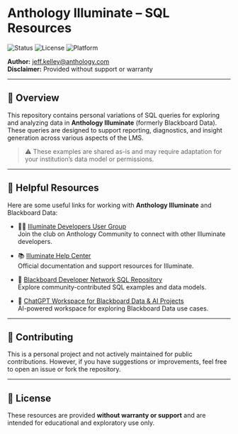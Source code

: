 # Anthology Illuminate – SQL Resources

![Status](https://img.shields.io/badge/status-active-brightgreen)
![License](https://img.shields.io/badge/license-none-lightgrey)
![Platform](https://img.shields.io/badge/platform-Anthology%20Illuminate-blue)

**Author:** jeff.kelley@anthology.com  
**Disclaimer:** Provided without support or warranty  

---

## 📘 Overview

This repository contains personal variations of SQL queries for exploring and analyzing data in **Anthology Illuminate** (formerly Blackboard Data). These queries are designed to support reporting, diagnostics, and insight generation across various aspects of the LMS.

> ⚠️ These examples are shared as-is and may require adaptation for your institution’s data model or permissions.

---

## 🔗 Helpful Resources

Here are some useful links for working with **Anthology Illuminate** and Blackboard Data:

- 🧑‍💻 [Illuminate Developers User Group](https://community.anthology.com/home/clubs/illuminate-developers-user-group/overview)  
  Join the club on Anthology Community to connect with other Illuminate developers.

- 📚 [Illuminate Help Center](https://help.blackboard.com/Anthology_Illuminate)  
  Official documentation and support resources for Illuminate.

- 💾 [Blackboard Developer Network SQL Repository](https://github.com/blackboard/BBDN-BlackboardData-Queries)  
  Explore community-contributed SQL examples and data models.

- 🤖 [ChatGPT Workspace for Blackboard Data & AI Projects](https://chatgpt.com/g/g-67b0b8c0b1d4819186026bdcdcc78aa1-blackboard-data-illuminate-ai-developer)  
  AI-powered workspace for exploring Blackboard Data use cases.

---

## 🤝 Contributing

This is a personal project and not actively maintained for public contributions. However, if you have suggestions or improvements, feel free to open an issue or fork the repository.

---

## 📄 License

These resources are provided **without warranty or support** and are intended for educational and exploratory use only.
